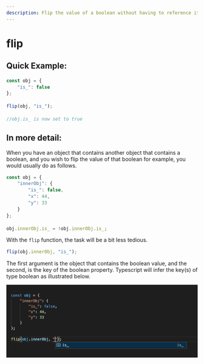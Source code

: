 ```yaml
---
description: Flip the value of a boolean without having to reference it twice.
---
```


# flip

## Quick Example:

```typescript
const obj = {
    "is_": false
};

flip(obj, "is_");

//obj.is_ is now set to true
```

## In more detail:

When you have an object that contains another object that contains a boolean, and you wish to flip the value of that boolean for example, you would usually do as follows.

```typescript
const obj = {
    "innerObj": {
        "is_": false,
        "x": 44,
        "y": 33
    }
};

obj.innerObj.is_ = !obj.innerObj.is_;
```

With the `flip` function, the task will be a bit less tedious.

```typescript
flip(obj.innerObj, "is_");
```

The first argument is the object that contains the boolean value, and the second, is the key of the boolean property. Typescript will infer the key(s) of type boolean as illustrated below.

![](../.gitbook/assets/screenshot-2021-05-14-at-17.10.47.png)

